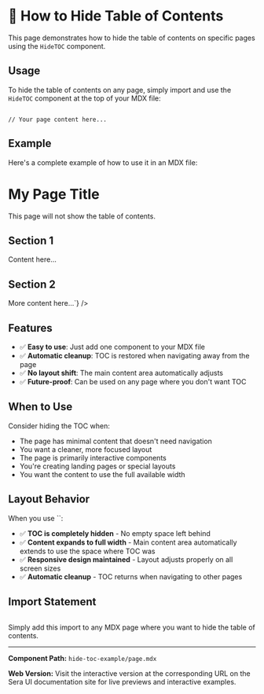 # 📖 How to Hide Table of Contents

This page demonstrates how to hide the table of contents on specific pages using the `HideTOC` component.

## Usage

To hide the table of contents on any page, simply import and use the `HideTOC` component at the top of your MDX file:

```tsx

// Your page content here...
```

## Example

Here's a complete example of how to use it in an MDX file:

# My Page Title

This page will not show the table of contents.

## Section 1

Content here...

## Section 2

More content here...`} />

## Features

- ✅ **Easy to use**: Just add one component to your MDX file
- ✅ **Automatic cleanup**: TOC is restored when navigating away from the page
- ✅ **No layout shift**: The main content area automatically adjusts
- ✅ **Future-proof**: Can be used on any page where you don't want TOC

## When to Use

Consider hiding the TOC when:
- The page has minimal content that doesn't need navigation
- You want a cleaner, more focused layout
- The page is primarily interactive components
- You're creating landing pages or special layouts
- You want the content to use the full available width

## Layout Behavior

When you use ``:
- ✅ **TOC is completely hidden** - No empty space left behind
- ✅ **Content expands to full width** - Main content area automatically extends to use the space where TOC was
- ✅ **Responsive design maintained** - Layout adjusts properly on all screen sizes
- ✅ **Automatic cleanup** - TOC returns when navigating to other pages

## Import Statement

```tsx

```

Simply add this import to any MDX page where you want to hide the table of contents.

---

**Component Path:** `hide-toc-example/page.mdx`

**Web Version:** Visit the interactive version at the corresponding URL on the Sera UI documentation site for live previews and interactive examples.
